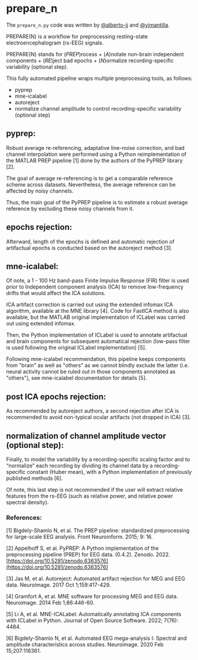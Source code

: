 # prepare_n
The ```prepare_n.py``` code was written by [@alberto-jj](https://github.com/alberto-jj) and [@yjmantilla](https://github.com/yjmantilla).

PREPARE(N) is a workflow for preprocessing resting-state electroencephalogram (rs-EEG) signals.

PREPARE(N) stands for (_PREP_)rocess + (_A_)notate non-brain independent components + (_RE_)ject bad epochs + (_N_)ormalize recording-specific variability (optional step).

This fully automated pipeline wraps multiple preprocessing tools, as follows:

 - pyprep
 - mne-icalabel
 - autoreject
 - normalize channel amplitude to control recording-specific variability (optional step)

## pyprep:
Robust average re-referencing, adaptative line-noise correction, and bad channel interpolation were performed using a Python reimplementation of the MATLAB PREP pipeline [1] done by the authors of the PyPREP library [2]. 

The goal of average re-referencing is to get a comparable reference scheme across datasets. Nevertheless, the average reference can be affected by noisy channels.

Thus, the main goal of the PyPREP pipeline is to estimate a robust average reference by excluding these noisy channels from it.



## epochs rejection:
Afterward, length of the epochs is defined and automatic rejection of artifactual epochs is conducted based on the autoreject method [3].


## mne-icalabel:
Of note, a 1 - 100 Hz band-pass Finite Impulse Response (FIR) filter is used prior to Independent component analysis (ICA) to remove low-frequency drifts that would affect the ICA solutions.

ICA artifact correction is carried out using the extended infomax ICA algorithm, available at the MNE library [4]. Code for FastICA method is also available, but the MATLAB original implementation of ICLabel was carried out using extended infomax. 

Then, the Python implementation of ICLabel is used to annotate artifactual and brain components for subsequent automatical rejection (low-pass filter is used following the original ICLabel implementation) [5].

Following mne-icalabel recommendation, this pipeline keeps components from "brain" as well as "others" as we cannot blindly exclude the latter (i.e. neural activity cannot be ruled out in those components annotated as "others"), see mne-icalabel documentation for details [5].

## post ICA epochs rejection:
As recommended by autoreject authors, a second rejection after ICA is recommended to avoid non-typical ocular artifacts (not dropped in ICA)  [3].


## normalization of channel amplitude vector (optional step):
Finally, to model the variability by a recording-specific scaling factor and to “normalize” each recording by dividing its channel data by a recording-specific constant (Huber mean), with a Python implementation of previously published methods [6].

Of note, this last step is not recommended if the user will extract relative features from the rs-EEG (such as relative power, and relative power spectral density).




### References:

[1] Bigdely-Shamlo N, et al. The PREP pipeline: standardized preprocessing for large-scale EEG analysis. Front Neuroinform. 2015; 9: 16.

[2] Appelhoff S, et al. PyPREP: A Python implementation of the preprocessing pipeline (PREP) for EEG data. (0.4.2). Zenodo. 2022. [https://doi.org/10.5281/zenodo.6363576](https://doi.org/10.5281/zenodo.6363576)

[3] Jas M, et al. Autoreject: Automated artifact rejection for MEG and EEG data. Neuroimage. 2017 Oct 1;159:417-429.

[4] Gramfort A, et al. MNE software for processing MEG and EEG data. Neuroimage. 2014 Feb 1;86:446-60. 

[5] Li A, et al. MNE-ICALabel: Automatically annotating ICA components with ICLabel in Python. Journal of Open Source Software. 2022; 7(76): 4484. 

[6] Bigdely-Shamlo N, et al. Automated EEG mega-analysis I: Spectral and amplitude characteristics across studies. Neuroimage. 2020 Feb 15;207:116361.
